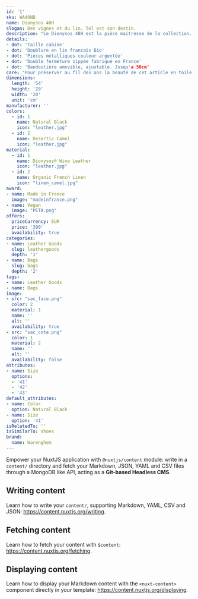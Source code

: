 ```yaml
---
id: '1'
sku: WA48NB
name: Dionysos 48H
slogan: Des vignes et du lin. Tel est son destin.
description: "Le Dionysos 48H est la pièce maitresse de la collection. Léger, souple et toujours prêt pour vous accompagner dans vos déplacements, le sac fait honneur à son nom : les experts du bagage logeront facilement une semaine de vêtements dans son intérieur généreux, aux dimensions de bagage cabine."
details:   
- dot: 'Taille cabine'
- dot: 'Doublure en lin francais Bio'
- dot: 'Pièces métalliques couleur argentée'
- dot: 'Double fermeture zippée fabriqué en France'
- dot: 'Bandoulière amovible, ajustable. Jusqu'a 50cm'
care: "Pour préserver au fil des ans la beauté de cet article en toile Monogram Éclipse, nous vous recommandons de suivre ces conseils d’entretien"
dimensions:
  length: '54'
  height: '29'
  width: '20'
  unit: 'cm'
manufacturer: ''
colors:
  - id: 1
    name: Natural Black
    icon: "leather.jpg"
  - id: 2
    name: Desertic Camel
    icon: "leather.jpg"
material:
  - id: 1
    name: Dionysos® Wine Leather
    icon: "leather.jpg"
  - id: 2
    name: Organic French Linen
    icon: "linen_camel.jpg" 
award:
- name: Made in France
  image: "madeinfrance.png"
- name: Vegan
  image: "PETA.png"
offers:
  priceCurrency: EUR
  price: '390'
  availability: true
categories:
- name: Leather Goods
  slug: leathergoods
  depth: '1'
- name: Bags
  slug: bags
  depth: '2'
tags:
- name: Leather Goods
- name: Bags
image:
- src: "sac_face.png"
  color: 2
  material: 1
  name: ''
  alt: ''
  availability: true
- src: "sac_cote.png"
  color: 1
  material: 2
  name: ''
  alt: ''
  availability: false
attributes:
- name: Size
  options:
  - '41'
  - '42'
  - '43'
default_attributes:
- name: Color
  option: Natural Black
- name: Size
  option: '41'
isRelatedTo: ''
isSimilarTo: shoes
brand:
  name: Warenghem
---
```


Empower your NuxtJS application with `@nuxtjs/content` module: write in a `content/` directory and fetch your Markdown, JSON, YAML and CSV files through a MongoDB like API, acting as a **Git-based Headless CMS**.

## Writing content

Learn how to write your `content/`, supporting Markdown, YAML, CSV and JSON: https://content.nuxtjs.org/writing.

## Fetching content

Learn how to fetch your content with `$content`: https://content.nuxtjs.org/fetching.

## Displaying content

Learn how to display your Markdown content with the `<nuxt-content>` component directly in your template: https://content.nuxtjs.org/displaying.